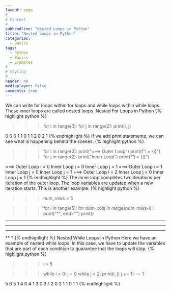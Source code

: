```yaml
---
layout: page
#
# Content
#
subheadline: "Nested Loops in Python"
title: "Nested Loops in Python"
categories:
  - Basics
tags:
  - Python
  - Basics
  - Examples
#
# Styling
#
header: no
mediaplayer: false
comments: true
---
```


We can write for loops within for loops and while loops within while loops. These inner loops are called nested loops. 
Nested For Loops in Python
{% highlight python %}
>>> for i in range(3):
	for j in range(2):
		print(i, j)

		
0 0
0 1
1 0
1 1
2 0
2 1
{% endhighlight %}
If we add print statements, we can see what is happening behind the scenes:
{% highlight python %}
>>> for i in range(3):
	print("===> Outer Loop")
	print(f"i = {i}")
	for j in range(2):
		print("Inner Loop")
		print(f"j = {j}")

		
===> Outer Loop
i = 0
Inner Loop
j = 0
Inner Loop
j = 1
===> Outer Loop
i = 1
Inner Loop
j = 0
Inner Loop
j = 1
===> Outer Loop
i = 2
Inner Loop
j = 0
Inner Loop
j = 1
{% endhighlight %}
The inner loop completes two iterations per iteration of the outer loop. The loop variables are updated when a new iteration starts.
This is another example:
{% highlight python %}
>>> num_rows = 5

>>> for i in range(5):
	for num_cols in range(num_rows-i):
		print("*", end="")
	print()

	
*****
****
***
**
*
{% endhighlight %}
Nested While Loops in Python
Here we have an example of nested while loops. In this case, we have to update the variables that are part of each condition to guarantee that the loops will stop.
{% highlight python %}
>>> i = 5

>>> while i > 0:
	j = 0
	while j < 2:
		print(i, j)
		j += 1
	i -= 1

	
5 0
5 1
4 0
4 1
3 0
3 1
2 0
2 1
1 0
1 1
{% endhighlight %}
